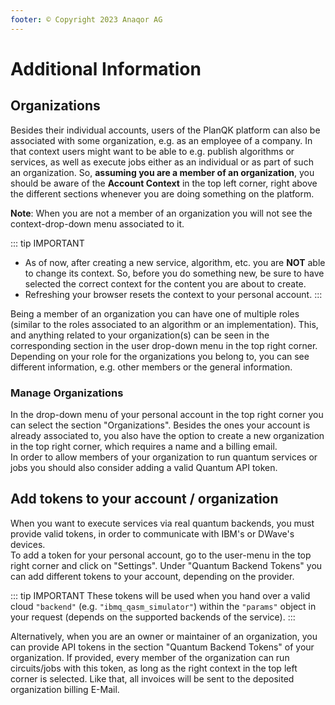 ```yaml
---
footer: © Copyright 2023 Anaqor AG
---
```


# Additional Information

## Organizations

Besides their individual accounts, users of the PlanQK platform can also be associated with some organization, e.g. as an employee of a company.
In that context users might want to be able to e.g. publish algorithms or services, as well as execute jobs either as an individual or as part of such an organization.
So, **assuming you are a member of an organization**, you should be aware of the **Account Context** in the top left corner, right above the different sections whenever you are doing something on the platform.

**Note**: When you are not a member of an organization you will not see the context-drop-down menu associated to it.

::: tip IMPORTANT
 - As of now, after creating a new service, algorithm, etc. you are **NOT** able to change its context. So, before you do something new, be sure to have selected the correct context for the content you are about to create.
 - Refreshing your browser resets the context to your personal account.
::: 

Being a member of an organization you can have one of multiple roles (similar to the roles associated to an algorithm or an implementation).
This, and anything related to your organization(s) can be seen in the corresponding section in the user drop-down menu in the top right corner.
Depending on your role for the organizations you belong to, you can see different information, e.g. other members or the general information.

### Manage Organizations

In the drop-down menu of your personal account in the top right corner you can select the section "Organizations".
Besides the ones your account is already associated to, you also have the option to create a new organization in the top right corner, which requires a name and a billing email.  
In order to allow members of your organization to run quantum services or jobs you should also consider adding a valid Quantum API token.

## Add tokens to your account / organization

When you want to execute services via real quantum backends, you must provide valid tokens, in order to communicate with IBM's or DWave's devices.  
To add a token for your personal account, go to the user-menu in the top right corner and click on "Settings". Under "Quantum Backend Tokens" you can add different tokens to your account, depending on the provider.

::: tip IMPORTANT
These tokens will be used when you hand over a valid cloud `"backend"` (e.g. `"ibmq_qasm_simulator"`) within the `"params"` object in your request (depends on the supported backends of the service).
:::

Alternatively, when you are an owner or maintainer of an organization, you can provide API tokens in the section "Quantum Backend Tokens" of your organization.
If provided, every member of the organization can run circuits/jobs with this token, as long as the right context in the top left corner is selected.
Like that, all invoices will be sent to the deposited organization billing E-Mail.
